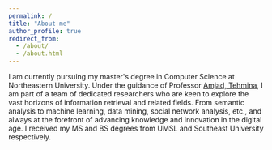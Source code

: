 ```yaml
---
permalink: /
title: "About me"
author_profile: true
redirect_from: 
  - /about/
  - /about.html
---
```


I am currently pursuing my master's degree in Computer Science at Northeastern University. Under the guidance of Professor [Amjad, Tehmina](https://scholar.google.com/citations?user=i9ZfQHUAAAAJ&hl=en&oi=ao), I am part of a team of dedicated researchers who are keen to explore the vast horizons of information retrieval and related fields. From semantic analysis to machine learning, data mining, social network analysis, etc., and always at the forefront of advancing knowledge and innovation in the digital age. I received my MS and BS degrees from UMSL and Southeast University respectively.
